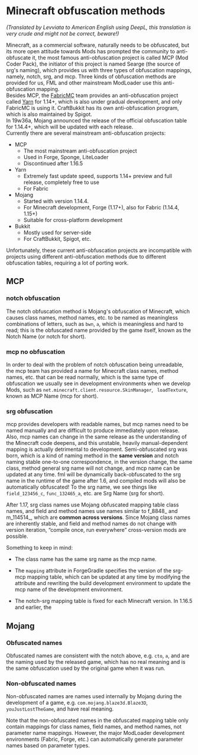 # Minecraft obfuscation methods
_(Translated by Levviata to American English using DeepL, this translation is very crude and might not be correct, beware!)_

Minecraft, as a commercial software, naturally needs to be obfuscated, but its more open attitude towards Mods has prompted the community to anti-obfuscate it, the most famous anti-obfuscation project is called MCP (Mod Coder Pack), the initiator of this project is named Searge (the source of srg's naming), which provides us with three types of obfuscation mappings, namely, notch, srg, and mcp. Three kinds of obfuscation methods are provided for us, FML and other mainstream ModLoader use this anti-obfuscation mapping.  
Besides MCP, the [FabricMC](https://github.com/FabricMC) team provides an anti-obfuscation project called [Yarn](https://github.com/FabricMC/yarn) for 1.14+, which is also under gradual development, and only FabricMC is using it. CraftBukkit has its own anti-obfuscation program, which is also maintained by Spigot.   
In 19w36a, Mojang announced the release of the official obfuscation table for 1.14.4+, which will be updated with each release.   
Currently there are several mainstream anti-obfuscation projects:
* MCP
    * The most mainstream anti-obfuscation project
    * Used in Forge, Sponge, LiteLoader
    * Discontinued after 1.16.5
* Yarn
    * Extremely fast update speed, supports 1.14+ preview and full release, completely free to use
    * For Fabric
* Mojang
    * Started with version 1.14.4.
    * For Minecraft development, Forge (1.17+), also for Fabric (1.14.4, 1.15+)
    * Suitable for cross-platform development
* Bukkit
    * Mostly used for server-side
    * For CraftBukkit, Spigot, etc.

Unfortunately, these current anti-obfuscation projects are incompatible with projects using different anti-obfuscation methods due to different obfuscation tables, requiring a lot of porting work.

## MCP

### notch obfuscation

The notch obfuscation method is Mojang's obfuscation of Minecraft, which causes class names, method names, etc. to be named as meaningless combinations of letters, such as `bwn`, `a`, which is meaningless and hard to read; this is the obfuscated name provided by the game itself, known as the Notch Name (or notch for short).

### mcp no obfuscation

In order to deal with the problem of notch obfuscation being unreadable, the mcp team has provided a name for Minecraft class names, method names, etc. that can be read normally, which is the same type of obfuscation we usually see in development environments when we develop Mods, such as `net.minecraft.client.resource.SkinManager`, ` loadTexture`, known as MCP Name (mcp for short).

### srg obfuscation

mcp provides developers with readable names, but mcp names need to be named manually and are difficult to produce immediately upon release. Also, mcp names can change in the same release as the understanding of the Minecraft code deepens, and this unstable, heavily manual-dependent mapping is actually detrimental to development. Semi-obfuscated srg was born, which is a kind of naming method in the **same version** and notch naming stable one-to-one correspondence, in the version change, the same class, method general srg name will not change, and mcp name can be updated at any time. fml will be dynamically back-obfuscated to the srg name in the runtime of the game after 1.6, and compiled mods will also be automatically obfuscated! To the srg name, we see things like `field_123456_c`, `func_132465_a`, etc. are Srg Name (srg for short).


<!-- (不太确定)
在1.16后，Forge会在安装时完成notch到srg的反混淆操作，这减小了运行时FML的压力。-->

After 1.17, srg class names use Mojang obfuscated mapping table class names, and field and method names use names similar to f_8848_ and m_114514_, which are **common across versions**. Since Mojang class names are inherently stable, and field and method names do not change with version iteration, “compile once, run everywhere” cross-version mods are possible.

Something to keep in mind:
* The class name has the same srg name as the mcp name.

* The `mapping` attribute in ForgeGradle specifies the version of the srg-mcp mapping table, which can be updated at any time by modifying the attribute and rewriting the build development environment to update the mcp name of the development environment.

* The notch-srg mapping table is fixed for each Minecraft version.
In 1.16.5 and earlier, the

## Mojang

### Obfuscated names

Obfuscated names are consistent with the notch above, e.g. `cto`, `a`, and are the naming used by the released game, which has no real meaning and is the same obfuscation used by the original game when it was run.

### Non-obfuscated names

Non-obfuscated names are names used internally by Mojang during the development of a game, e.g. `com.mojang.blaze3d.Blaze3D`, `youJustLostTheGame`, and have real meaning.

Note that the non-obfuscated names in the obfuscated mapping table only contain mappings for class names, field names, and method names, not parameter name mappings. However, the major ModLoader development environments (Fabric, Forge, etc.) can automatically generate parameter names based on parameter types.
